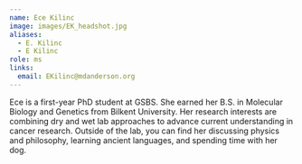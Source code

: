 ```yaml
---
name: Ece Kilinc
image: images/EK_headshot.jpg
aliases:
  - E. Kilinc
  - E Kilinc
role: ms
links:
  email: EKilinc@mdanderson.org
---
```


Ece is a first-year PhD student at GSBS. She earned her B.S. in Molecular Biology and Genetics from Bilkent University. Her research interests are combining dry and wet lab approaches to advance current understanding in cancer research. Outside of the lab, you can find her discussing physics and philosophy, learning ancient languages, and spending time with her dog.
